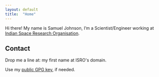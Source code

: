 ```yaml
---
layout: default
title:  "Home"
---
```


Hi there! My name is Samuel Johnson, I’m a Scientist/Engineer working at [Indian Space Research Organisation](http://www.isro.gov.in).


<h2>Contact</h2>

Drop me a line at: my first name at ISRO's domain.

Use my [public GPG key](/assets/txt/ISRO_Public.asc), if needed.


<!-- 

* [Github Repositories](https://github.com/samueljohnson/){:target="_blank"}

* [Slides/Presentations](https://docs.google.com/folderview?id=0Byuyn2ZpRQybNlFEUnhDSFh2Mzg){:target="_blank"}

* [Favorite Quotes](/quotes)

* [Public Key (prl)](/assets/txt/PRL_Public.asc){:target="_blank"}

-->
